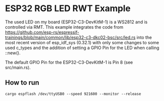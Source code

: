# ESP32 RGB LED RWT Example

The used LED on my board (ESP32-C3-DevKitM-1) is a WS2812 and is controlled via RMT.
This example integrates the code from https://github.com/esp-rs/espressif-trainings/blob/main/common/lib/esp32-c3-dkc02-bsc/src/led.rs into the most recent version of esp_idf_sys (0.32.1) with only some changes to some used c_types and the addition of setting a GPIO Pin for the LED when calling ::new().

The default GPIO Pin for the ESP32-C3-DevKitM-1 is Pin 8 (see src/main.rs).


## How to run
`cargo espflash /dev/ttyUSB0 --speed 921600 --monitor --release`
